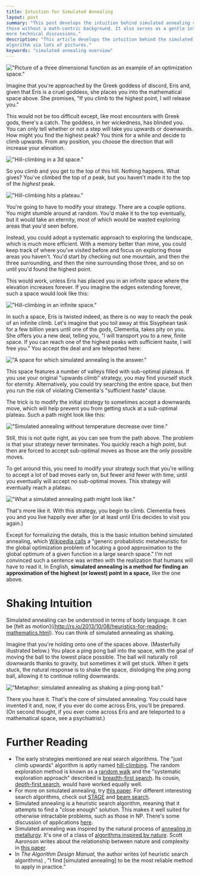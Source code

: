 ```yaml
---
title: Intuition for Simulated Annealing 
layout: post
summary: "This post develops the intuition behind simulated annealing via lots of pictures. It's self-contained and ought to be accessible to
those without a math-centric background. It also serves as a gentle introduction to
more technical discussions."
description: "This article develops the intuition behind the simulated annealing search
algorithm via lots of pictures."
keywords: "simulated annealing overview"
---
```


!["Picture of a three dimensional function as an example of an optimization space."](/img/optimization-space.png)

Imagine that you're approached by the Greek goddess of discord, Eris and, given
that Eris is a cruel goddess, she places you into the mathematical space
above. She promises, "If you climb to the highest point, I will release you."

This would not be too difficult except, like most encounters with Greek gods, there's a catch. The goddess, in her
wickedness, has blinded you. You can only tell whether or not a step will take
you upwards or downwards. How might you find the highest peak? You think for a while and decide to
climb upwards. From any position, you choose the direction that will increase
your elevation.

!["Hill-climbing in a 3d space."](/img/hill-climb.png)

So you climb and you get to the top of this hill. Nothing happens. What gives?
You've climbed the top of *a* peak, but you haven't made it to the top of the
*highest* peak.

!["Hill-climbing hits a plateau."](/img/hill-climb-fail.png)

You're going to have to modify your
strategy. There are a couple options. You might
stumble around at random. You'd make it to the top
eventually, but it would take an eternity, most of which would be wasted exploring areas that
you'd seen before.

Instead, you could adopt a systematic approach to exploring
the landscape, which is much more efficient. With a memory better than mine, you could keep track of where you've visited
before and focus on exploring those areas you haven't. You'd start
by checking out one mountain, and then the three surrounding, and then the nine
surrounding those three, and so on until you'd found the highest point.

This would work, unless Eris has placed you in an infinite space where the
elevation increases forever. If you imagine the edges extending forever, such a
space would look like this:

!["Hill-climbing in an infinite space."](/img/infinite-climb.png)

In such a space, Eris is twisted indeed, as there is no way to reach the
peak of an infinite climb. Let's imagine that you toil away at this Sisyphean task for a few
billion years until one of the gods, Clementia, takes pity on you. She offers you a new
deal, telling you, "I will transport you to a new, finite space. If you can reach
one of the highest peaks with sufficient haste, I will free you." You accept the
deal and are teleported here:

!["A space for which simulated annealing is the answer."](/img/clementia-space.png)

This space features a number of valleys filled with sub-optimal plateaus. If
you use your original "upwards climb" strategy, you may find yourself stuck
for eternity. Alternatively, you could try searching the entire space, but then
you run the risk of violating Clementia's "sufficient haste" clause.

The trick is to modify the initial strategy to sometimes accept a downwards
move, which will help prevent you from getting stuck at a sub-optimal
plateau. Such a path might look like this:

!["Simulated annealing without temperature decrease over time."](/img/broken-annealing.png)

Still, this is not quite right, as you can see from the path above. The problem
is that your strategy never terminates. You quickly reach a high point, but then
are forced to accept sub-optimal moves as those are the only possible moves. 

To get around this, you need to modify your strategy such that you're willing to
accept a lot of bad moves early on, but fewer and fewer with time, until you
eventually will accept no sub-optimal moves. This strategy will eventually reach
a plateau. 

!["What a simulated annealing path might look like."](/img/simulated-annealing-path.png)

That's more like it. With this strategy, you begin to climb. Clementia frees you and you
live happily ever after (or at least until Eris decides to visit you again.)

Except for formalizing the details, this is the basic intuition behind simulated
annealing, which [Wikipedia calls](http://en.wikipedia.org/wiki/Simulated_annealing) a "generic probabilistic metaheuristic for the
global optimization problem of locating a good approximation to the global
optimum of a given function in a large search space." I'm not convinced such a
sentence was written with the realization that humans will have to read
it.  In English, **simulated annealing is a method for finding an approximation of the
highest (or lowest) point in a space,** like the one above. 

# Shaking Intuition

Simulated annealing can be understood in terms of body language. It can be [felt
as motion]((http://rs.io/2013/10/08/heuristics-for-reading-mathematics.html). You
can think of simulated annealing as shaking.

Imagine that you're holding onto one of the spaces above. (Masterfully illustrated below.) You place a
ping pong ball into the space, with the goal of moving the ball to the lowest
place possible. The ball will naturally roll downwards thanks to gravity, but
sometimes it will get stuck. When it gets stuck, the natural response is to
shake the space, dislodging the ping pong ball, allowing it to continue rolling
downwards.

!["Metaphor: simulated annealing as shaking a ping-pong ball."](/img/simulated-annealing-ping-pong.png)

There you have it. That's the core of simulated annealing. You could have
invented it and, now, if you ever do come across Eris, you'll be
prepared. (On second thought, if you ever come across Eris and are teleported to a
mathematical space, see a psychiatrist.)

# Further Reading

* The early strategies mentioned are real search algorithms. The "just climb
  upwards" algorithm is aptly named [hill-climbing](http://en.wikipedia.org/wiki/Hill_climbing). The random exploration method is
  known as a [random walk](http://en.wikipedia.org/wiki/Random_walk) and the "systematic exploration approach" described is
  [breadth-first search](http://en.wikipedia.org/wiki/Breadth-first_search). Its cousin, [depth-first search](http://en.wikipedia.org/wiki/Depth-first_search), would have worked
  equally well.
* For more on simulated annealing, try
  [this paper](http://homes.ieu.edu.tr/~agokce/Courses/Chapter%208%20Theory%20and%20Practice%20of%20simulated%20Annealing.pdf). For
  different interesting search algorithms, check out
  [STAGE](http://machinelearning.wustl.edu/mlpapers/paper_files/BoyanM00.pdf)
  and [beam search](http://en.wikipedia.org/wiki/Beam_search).
* Simulated annealing is a heuristic search algorithm, meaning that it attempts
  to find a "close enough" solution. This makes it well suited for otherwise
  intractable problems, such as those in NP. There's some discussion of
  applications [here](http://stackoverflow.com/questions/2988857/simulated-annealing-applications). 
* Simulated annealing was inspired by the natural process of [annealing in
  metallurgy](http://en.wikipedia.org/wiki/Annealing_%28metallurgy%29). It's one of a class of [algorithms inspired by nature](http://arxiv.org/abs/1307.4186). Scott
  Aaronson writes about the relationship between nature and complexity in [this paper](http://www.scottaaronson.com/papers/npcomplete.pdf). 
* In *The Algorithm Design Manual*, the author writes (of heuristic search algorithms) , "I find
  \[simulated annealing\] to be the most reliable method to apply in practice."

